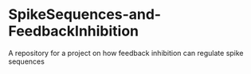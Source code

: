 # SpikeSequences-and-FeedbackInhibition
A repository for a project on how feedback inhibition can regulate spike sequences
